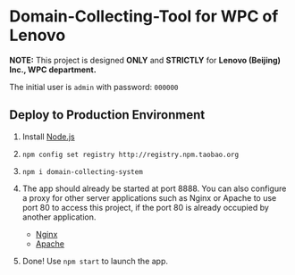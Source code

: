 # Domain-Collecting-Tool for WPC of Lenovo

__NOTE:__ This project is designed __ONLY__ and __STRICTLY__ for __Lenovo (Beijing) Inc., WPC department.__

The initial user is `admin` with password: `000000`

## Deploy to Production Environment

1. Install [Node.js](https://nodejs.org/en/download/current/)

2. `npm config set registry http://registry.npm.taobao.org`

3. `npm i domain-collecting-system`

4. The app should already be started at port 8888. You can also configure a proxy for other server applications such as Nginx or Apache to use port 80 to access this project, if the port 80 is already occupied by another application.
    * [Nginx](http://stackoverflow.com/questions/5009324/node-js-nginx-what-now/5015178#5015178)
    * [Apache](http://stackoverflow.com/questions/9831594/apache-and-node-js-on-the-same-server/18604082#18604082)

5. Done! Use `npm start` to launch the app.

